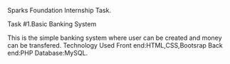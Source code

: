 Sparks Foundation Internship Task.

Task #1.Basic Banking System

This is the simple banking system where user can be created and money can be transfered.
Technology Used 
Front end:HTML,CSS,Bootsrap
Back end:PHP
Database:MySQL.






